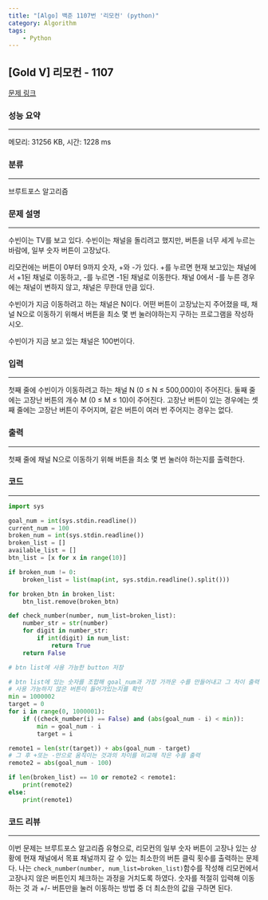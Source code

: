 ```yaml
---
title: "[Algo] 백준 1107번 '리모컨' (python)"
category: Algorithm
tags:
    - Python
---
```


## [Gold V] 리모컨 - 1107 
[문제 링크](https://www.acmicpc.net/problem/1107) 

### 성능 요약
***
메모리: 31256 KB, 시간: 1228 ms

### 분류
***
브루트포스 알고리즘

### 문제 설명
***
<p>수빈이는 TV를 보고 있다. 수빈이는 채널을 돌리려고 했지만, 버튼을 너무 세게 누르는 바람에, 일부 숫자 버튼이 고장났다.</p>

<p>리모컨에는 버튼이 0부터 9까지 숫자, +와 -가 있다. +를 누르면 현재 보고있는 채널에서 +1된 채널로 이동하고, -를 누르면 -1된 채널로 이동한다. 채널 0에서 -를 누른 경우에는 채널이 변하지 않고, 채널은 무한대 만큼 있다.</p>

<p>수빈이가 지금 이동하려고 하는 채널은 N이다. 어떤 버튼이 고장났는지 주어졌을 때, 채널 N으로 이동하기 위해서 버튼을 최소 몇 번 눌러야하는지 구하는 프로그램을 작성하시오. </p>

<p>수빈이가 지금 보고 있는 채널은 100번이다.</p>

### 입력 
***
 <p>첫째 줄에 수빈이가 이동하려고 하는 채널 N (0 ≤ N ≤ 500,000)이 주어진다.  둘째 줄에는 고장난 버튼의 개수 M (0 ≤ M ≤ 10)이 주어진다. 고장난 버튼이 있는 경우에는 셋째 줄에는 고장난 버튼이 주어지며, 같은 버튼이 여러 번 주어지는 경우는 없다.</p>

### 출력 
***
 <p>첫째 줄에 채널 N으로 이동하기 위해 버튼을 최소 몇 번 눌러야 하는지를 출력한다.</p>

### 코드
***
```python
import sys

goal_num = int(sys.stdin.readline())
current_num = 100
broken_num = int(sys.stdin.readline())
broken_list = []
available_list = []
btn_list = [x for x in range(10)]

if broken_num != 0:
    broken_list = list(map(int, sys.stdin.readline().split()))

for broken_btn in broken_list:
    btn_list.remove(broken_btn)

def check_number(number, num_list=broken_list):
    number_str = str(number)
    for digit in number_str:
        if int(digit) in num_list:
            return True
    return False

# btn list에 사용 가능한 button 저장

# btn list에 있는 숫자를 조합해 goal_num과 가장 가까운 수를 만들어내고 그 차이 출력
# 사용 가능하지 않은 버튼이 들어가있는지를 확인
min = 1000002
target = 0
for i in range(0, 1000001):
    if ((check_number(i) == False) and (abs(goal_num - i) < min)):
        min = goal_num - i
        target = i

remote1 = len(str(target)) + abs(goal_num - target)
# 그 후 +또는 -만으로 움직이는 것과의 차이를 비교해 작은 수를 출력
remote2 = abs(goal_num - 100)

if len(broken_list) == 10 or remote2 < remote1:
    print(remote2)
else:
    print(remote1)
```

### 코드 리뷰
***
이번 문제는 브루트포스 알고리즘 유형으로, 리모컨의 일부 숫자 버튼이 고장나 있는 상황에 현재 채널에서 목표 채널까지 갈 수 있는 최소한의 버튼 클릭 횟수를 출력하는 문제다. 나는 `check_number(number, num_list=broken_list)`함수를 작성해 리모컨에서 고장나지 않은 버튼인지 체크하는 과정을 거치도록 하였다. 숫자를 적절히 입력해 이동하는 것 과 +/- 버튼만을 눌러 이동하는 방법 중 더 최소한의 값을 구하면 된다.